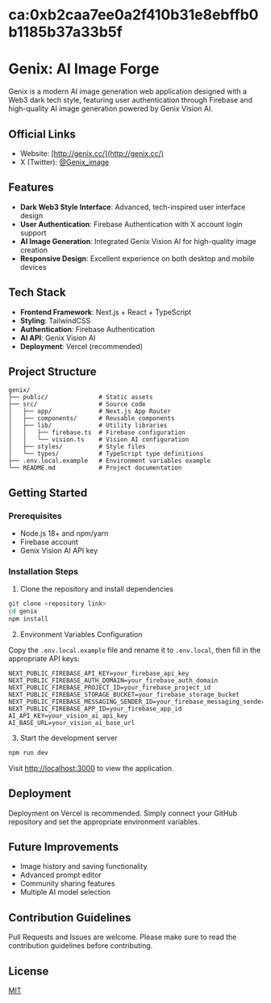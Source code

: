 # ca:0xb2caa7ee0a2f410b31e8ebffb0b1185b37a33b5f
# Genix: AI Image Forge
Genix is a modern AI image generation web application designed with a Web3 dark tech style, featuring user authentication through Firebase and high-quality AI image generation powered by Genix Vision AI.

## Official Links
- Website: [http://genix.cc/](http://genix.cc/)
- X (Twitter): [@Genix_image](https://x.com/Genix_image)

## Features

- **Dark Web3 Style Interface**: Advanced, tech-inspired user interface design
- **User Authentication**: Firebase Authentication with X account login support
- **AI Image Generation**: Integrated Genix Vision AI for high-quality image creation
- **Responsive Design**: Excellent experience on both desktop and mobile devices

## Tech Stack

- **Frontend Framework**: Next.js + React + TypeScript
- **Styling**: TailwindCSS
- **Authentication**: Firebase Authentication
- **AI API**: Genix Vision AI
- **Deployment**: Vercel (recommended)

## Project Structure

```
genix/
├── public/              # Static assets
├── src/                 # Source code
│   ├── app/             # Next.js App Router
│   ├── components/      # Reusable components
│   ├── lib/             # Utility libraries
│   │   ├── firebase.ts  # Firebase configuration
│   │   └── vision.ts    # Vision AI configuration
│   ├── styles/          # Style files
│   └── types/           # TypeScript type definitions
├── .env.local.example   # Environment variables example
└── README.md            # Project documentation
```

## Getting Started

### Prerequisites

- Node.js 18+ and npm/yarn
- Firebase account
- Genix Vision AI API key

### Installation Steps

1. Clone the repository and install dependencies

```bash
git clone <repository link>
cd genix
npm install
```

2. Environment Variables Configuration

Copy the `.env.local.example` file and rename it to `.env.local`, then fill in the appropriate API keys:

```
NEXT_PUBLIC_FIREBASE_API_KEY=your_firebase_api_key
NEXT_PUBLIC_FIREBASE_AUTH_DOMAIN=your_firebase_auth_domain
NEXT_PUBLIC_FIREBASE_PROJECT_ID=your_firebase_project_id
NEXT_PUBLIC_FIREBASE_STORAGE_BUCKET=your_firebase_storage_bucket
NEXT_PUBLIC_FIREBASE_MESSAGING_SENDER_ID=your_firebase_messaging_sender_id
NEXT_PUBLIC_FIREBASE_APP_ID=your_firebase_app_id
AI_API_KEY=your_vision_ai_api_key
AI_BASE_URL=your_vision_ai_base_url 
```

3. Start the development server

```bash
npm run dev
```

Visit [http://localhost:3000](http://localhost:3000) to view the application.

## Deployment

Deployment on Vercel is recommended. Simply connect your GitHub repository and set the appropriate environment variables.

## Future Improvements

- Image history and saving functionality
- Advanced prompt editor
- Community sharing features
- Multiple AI model selection

## Contribution Guidelines

Pull Requests and Issues are welcome. Please make sure to read the contribution guidelines before contributing.

## License

[MIT](LICENSE)
